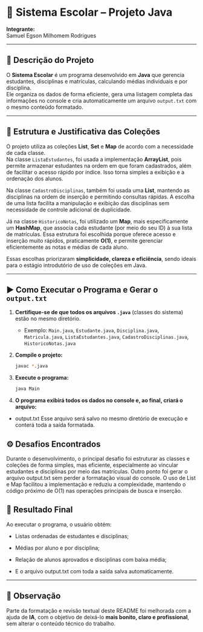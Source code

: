 # 🏫 Sistema Escolar – Projeto Java

**Integrante:**  
Samuel Egson Milhomem Rodrigues

---

## 📘 Descrição do Projeto

O **Sistema Escolar** é um programa desenvolvido em **Java** que gerencia estudantes, disciplinas e matrículas, calculando médias individuais e por disciplina.  
Ele organiza os dados de forma eficiente, gera uma listagem completa das informações no console e cria automaticamente um arquivo `output.txt` com o mesmo conteúdo formatado.

---

## 🧩 Estrutura e Justificativa das Coleções

O projeto utiliza as coleções **List**, **Set** e **Map** de acordo com a necessidade de cada classe.  
Na classe `ListaEstudantes`, foi usada a implementação **ArrayList**, pois permite armazenar estudantes na ordem em que foram cadastrados, além de facilitar o acesso rápido por índice. Isso torna simples a exibição e a ordenação dos alunos.  

Na classe `CadastroDisciplinas`, também foi usada uma **List**, mantendo as disciplinas na ordem de inserção e permitindo consultas rápidas. A escolha de uma lista facilita a manipulação e exibição das disciplinas sem necessidade de controle adicional de duplicidade.  

Já na classe `HistoricoNotas`, foi utilizado um **Map**, mais especificamente um **HashMap**, que associa cada estudante (por meio do seu ID) à sua lista de matrículas. Essa estrutura foi escolhida porque oferece acesso e inserção muito rápidos, praticamente **O(1)**, e permite gerenciar eficientemente as notas e médias de cada aluno.  

Essas escolhas priorizaram **simplicidade, clareza e eficiência**, sendo ideais para o estágio introdutório de uso de coleções em Java.

---

## ▶️ Como Executar o Programa e Gerar o `output.txt`

1. **Certifique-se de que todos os arquivos `.java`** (classes do sistema) estão no mesmo diretório.  
   - Exemplo: `Main.java`, `Estudante.java`, `Disciplina.java`, `Matricula.java`, `ListaEstudantes.java`, `CadastroDisciplinas.java`, `HistoricoNotas.java`

2. **Compile o projeto:**
   ```bash
   javac *.java
   ```

3. **Execute o programa:**
   ```bash
   java Main
   ```

4. **O programa exibirá todos os dados no console e, ao final, criará o arquivo:**

- output.txt
Esse arquivo será salvo no mesmo diretório de execução e conterá toda a saída formatada.

## ⚙️ Desafios Encontrados

Durante o desenvolvimento, o principal desafio foi estruturar as classes e coleções de forma simples, mas eficiente, especialmente ao vincular estudantes e disciplinas por meio das matrículas.
Outro ponto foi gerar o arquivo output.txt sem perder a formatação visual do console.
O uso de List e Map facilitou a implementação e reduziu a complexidade, mantendo o código próximo de O(1) nas operações principais de busca e inserção.

## 📄 Resultado Final

Ao executar o programa, o usuário obtém:

- Listas ordenadas de estudantes e disciplinas;

- Médias por aluno e por disciplina;

- Relação de alunos aprovados e disciplinas com baixa média;

- E o arquivo output.txt com toda a saída salva automaticamente.

---

## 🤖 Observação

Parte da formatação e revisão textual deste README foi melhorada com a ajuda de **IA**, com o objetivo de deixá-lo **mais bonito, claro e profissional**, sem alterar o conteúdo técnico do trabalho.
